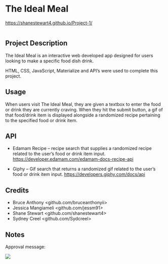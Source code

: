 # The Ideal Meal

https://shanestewart4.github.io/Project-1/

<p>
 
<img href=”https://github.com/shanestewart4/Project-1/blob/jess/assets/images/screenshot.png”>
 </p>

## Project Description

The Ideal Meal is an interactive web developed app designed for users looking to make a specific food dish drink.

HTML, CSS, JavaScript, Materialize and API’s were used to complete this project.

## Usage

When users visit The Ideal Meal, they are given a textbox to enter the food or drink they are currently craving. When they hit the submit button, a gif of that food/drink item is displayed alongside a randomized recipe pertaining to the specified food or drink item.

## API

* Edamam Recipe – recipe search that supplies a randomized recipe related to the user’s food or drink item input.
https://developer.edamam.com/edamam-docs-recipe-api

* Giphy – Gif search that returns a randomized gif related to the user’s food or drink item input.
https://developers.giphy.com/docs/api

## Credits

* Bruce Anthony <github.com/bruceanthonyii>
* Jessica Mangiameli <github.com/jessm91>
* Shane Stewart <github.com/shanestewart4>
* Sydney Creel <github.com/Sydcreel>

## Notes

Approval message:
<p>
 
<img src=”./assets/images/approval.png”>
 </p>
